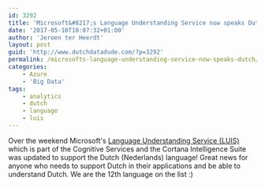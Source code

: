 ```yaml
---
id: 3292
title: 'Microsoft&#8217;s Language Understanding Service now speaks Dutch'
date: '2017-05-10T10:07:32+01:00'
author: 'Jeroen ter Heerdt'
layout: post
guid: 'http://www.dutchdatadude.com/?p=3292'
permalink: /microsofts-language-understanding-service-now-speaks-dutch/
categories:
    - Azure
    - 'Big Data'
tags:
    - analytics
    - dutch
    - language
    - luis
---
```


Over the weekend Microsoft's <a href="http://luis.ai">Language Understanding Service (LUIS)</a> which is part of the Cognitive Services and the Cortana Intelligence Suite was updated to support the Dutch (Nederlands) language! Great news for anyone who needs to support Dutch in their applications and be able to understand Dutch. We are the 12th language on the list :)